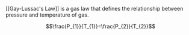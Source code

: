 [[Gay-Lussac's Law]] is a gas law that defines the relationship between pressure and temperature of gas.

$$\frac{P_{1}}{T_{1}}=\frac{P_{2}}{T_{2}}$$

